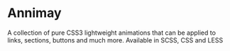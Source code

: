 # Annimay
 A collection of pure CSS3 lightweight animations that can be applied to links, sections, buttons and much more. Available in SCSS, CSS and LESS
